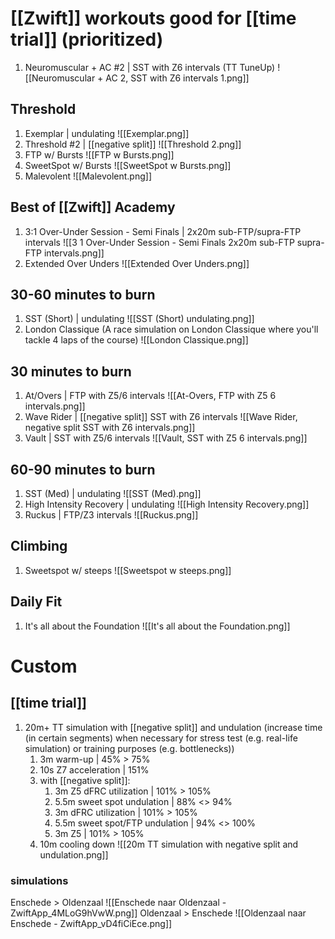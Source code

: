 # [[Zwift]] workouts good for [[time trial]] (prioritized)
1. Neuromuscular + AC #2 | SST with Z6 intervals (TT TuneUp)
   ![[Neuromuscular + AC 2, SST with Z6 intervals 1.png]]
## Threshold
1. Exemplar | undulating
   ![[Exemplar.png]]
2. Threshold #2 | [[negative split]]
   ![[Threshold 2.png]]
3. FTP w/ Bursts
   ![[FTP w Bursts.png]]
4. SweetSpot w/ Bursts
   ![[SweetSpot w Bursts.png]]
5. Malevolent
   ![[Malevolent.png]]

## Best of [[Zwift]] Academy
1. 3:1 Over-Under Session - Semi Finals | 2x20m sub-FTP/supra-FTP intervals
   ![[3 1 Over-Under Session - Semi Finals  2x20m sub-FTP supra-FTP intervals.png]]
2. Extended Over Unders
   ![[Extended Over Unders.png]]
## 30-60 minutes to burn
1. SST (Short) | undulating
   ![[SST (Short)  undulating.png]]
2. London Classique (A race simulation on London Classique where you'll tackle 4 laps of the course)
   ![[London Classique.png]]

## 30 minutes to burn
1. At/Overs | FTP with Z5/6 intervals
   ![[At-Overs, FTP with Z5 6 intervals.png]]
2. Wave Rider | [[negative split]] SST with Z6 intervals
   ![[Wave Rider, negative split SST with Z6 intervals.png]]
3. Vault | SST with Z5/6 intervals
   ![[Vault, SST with Z5 6 intervals.png]]

## 60-90 minutes to burn
1. SST (Med) | undulating
   ![[SST (Med).png]]
2. High Intensity Recovery | undulating
   ![[High Intensity Recovery.png]]
3. Ruckus | FTP/Z3 intervals
   ![[Ruckus.png]]
## Climbing
1. Sweetspot w/ steeps
   ![[Sweetspot w steeps.png]]
## Daily Fit
1. It's all about the Foundation
   ![[It's all about the Foundation.png]]

# Custom
## [[time trial]]
1. 20m+ TT simulation with [[negative split]] and undulation (increase time (in certain segments) when necessary for stress test (e.g. real-life simulation) or training purposes (e.g. bottlenecks))
	1. 3m warm-up | 45% > 75%
	2. 10s Z7 acceleration | 151%
	3. with [[negative split]]:
		1. 3m Z5 dFRC utilization | 101% > 105%
		2. 5.5m sweet spot undulation | 88% <> 94%
		3. 3m dFRC utilization | 101% > 105%
		4. 5.5m sweet spot/FTP undulation | 94% <> 100%
		5. 3m Z5 | 101% > 105%
	4. 10m cooling down
	![[20m TT simulation with negative split and undulation.png]]

### simulations
Enschede > Oldenzaal
![[Enschede naar Oldenzaal - ZwiftApp_4MLoG9hVwW.png]]
Oldenzaal > Enschede
![[Oldenzaal naar Enschede - ZwiftApp_vD4fiCiEce.png]]